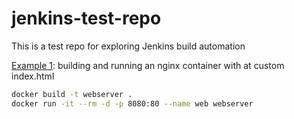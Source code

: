 # jenkins-test-repo
This is a test repo for exploring Jenkins build automation

[Example 1](https://www.docker.com/blog/how-to-use-the-official-nginx-docker-image/): building and running an nginx container with at custom index.html
```bash
docker build -t webserver .
docker run -it --rm -d -p 8080:80 --name web webserver
```
